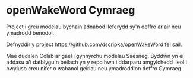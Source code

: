 # openWakeWord Cymraeg

Project i greu modelau bychain adnabod lleferydd sy'n deffro ar air neu ymadrodd benodol. 

Defnyddir y project https://github.com/dscripka/openWakeWord fel sail. 

Mae dudalen Colab ar gael i gynhyrchu modelau Saesneg. Byddwn yn ei addasu a'i datblygu'n bellach yn y repo 
hwn i ddarparu amgylchedd lleol i hwyluso creu nifer o wahanol geiriau neu ymadroddion deffro Cymraeg. 

 
